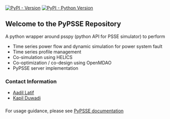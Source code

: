 [![PyPI - Version](https://img.shields.io/pypi/v/powersystem-data-models.svg)](https://pypi.org/project/NREL-pypsse)
[![PyPI - Python Version](https://img.shields.io/pypi/pyversions/powersystem-data-models.svg)](https://pypi.org/project/NREL-pypsse)


 
 ## Welcome to the PyPSSE Repository

A python wrapper around psspy (python API for PSSE simulator) to perform
- Time series power flow and dynamic simulation for power system fault
- Time series profile management
- Co-simulation using HELICS
- Co-optimization / co-design using OpenMDAO
- PyPSSE server implementation

### Contact Information
- [Aadil Latif](mailto:aadil.latif@nrel.gov)
- [Kapil Duwadi](mailto:kapil.duwadi@nrel.gov)

###

For usage guidance, please see [PyPSSE documentation](https://NREL.github.io/PyPSSE/)
